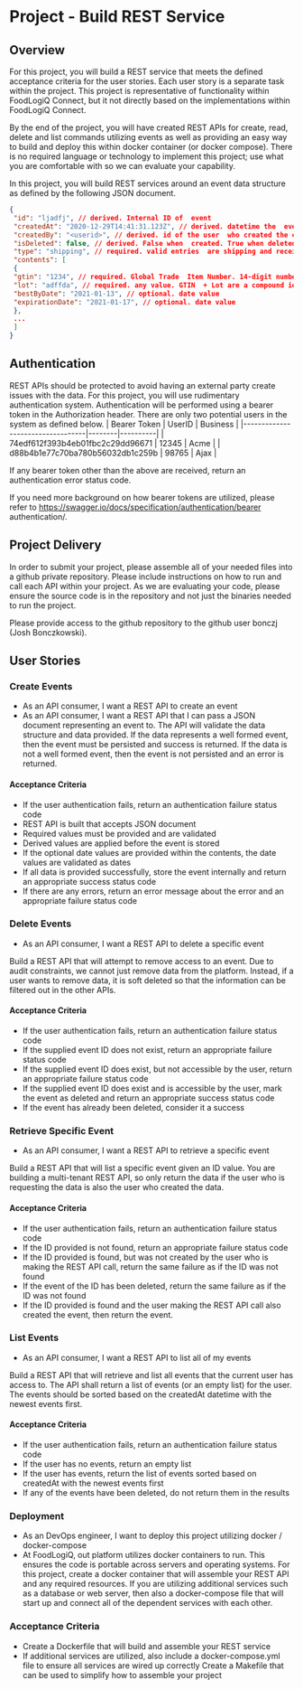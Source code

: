 # Project - Build REST Service 
## Overview 

For this project, you will build a REST service that meets the defined acceptance criteria for the user stories. Each user story is a separate task  within the project. This project is representative of functionality within FoodLogiQ Connect, but it not directly based on the implementations within  FoodLogiQ Connect. 

By the end of the project, you will have created REST APIs for create, read, delete and list commands utilizing events as well as providing an  easy way to build and deploy this within docker container (or docker compose). There is no required language or technology to implement this  project; use what you are comfortable with so we can evaluate your capability. 

In this project, you will build REST services around an event data structure as defined by the following JSON document. 
```json
{ 
 "id": "ljadfj", // derived. Internal ID of  event 
 "createdAt": "2020-12-29T14:41:31.123Z", // derived. datetime the  event is created 
 "createdBy": "<userid>", // derived. id of the user  who created the event 
 "isDeleted": false, // derived. False when  created. True when deleted. 
 "type": "shipping", // required. valid entries  are shipping and receiving 
 "contents": [ 
 { 
 "gtin": "1234", // required. Global Trade  Item Number. 14-digit number. 
 "lot": "adffda", // required. any value. GTIN  + Lot are a compound identifier 
 "bestByDate": "2021-01-13", // optional. date value
 "expirationDate": "2021-01-17", // optional. date value
 }, 
 ... 
 ] 
}
```

## Authentication 
REST APIs should be protected to avoid having an external party create issues with the data. For this project, you will use rudimentary  authentication system. Authentication will be performed using a bearer token in the Authorization header. There are only two potential users in  the system as defined below. 
| Bearer Token                     | UserID | Business |
|----------------------------------|--------|----------|
| 74edf612f393b4eb01fbc2c29dd96671 | 12345  | Acme     |
| d88b4b1e77c70ba780b56032db1c259b | 98765  | Ajax     |

If any bearer token other than the above are received, return an authentication error status code. 

If you need more background on how bearer tokens are utilized, please refer to https://swagger.io/docs/specification/authentication/bearer authentication/.

## Project Delivery 
In order to submit your project, please assemble all of your needed files into a github private repository. Please include instructions on how to  run and call each API within your project. As we are evaluating your code, please ensure the source code is in the repository and not just the  binaries needed to run the project. 

Please provide access to the github repository to the github user bonczj (Josh Bonczkowski). 

## User Stories 

### Create Events
- As an API consumer, I want a REST API to create an event 
- As an API consumer, I want a REST API that I can pass a JSON document representing an event to. The API will validate the data structure and  data provided. If the data represents a well formed event, then the event must be persisted and success is returned. If the data is not a well  formed event, then the event is not persisted and an error is returned. 

#### Acceptance Criteria 
- If the user authentication fails, return an authentication failure status code 
- REST API is built that accepts JSON document 
- Required values must be provided and are validated 
- Derived values are applied before the event is stored 
- If the optional date values are provided within the contents, the date values are validated as dates 
- If all data is provided successfully, store the event internally and return an appropriate success status code 
- If there are any errors, return an error message about the error and an appropriate failure status code 

### Delete Events
- As an API consumer, I want a REST API to delete a specific event 

Build a REST API that will attempt to remove access to an event. Due to audit constraints, we cannot just remove data from the platform. Instead, if a user wants to remove data, it is soft deleted so that the information can be filtered out in the other APIs. 

#### Acceptance Criteria 
- If the user authentication fails, return an authentication failure status code 
- If the supplied event ID does not exist, return an appropriate failure status code 
- If the supplied event ID does exist, but not accessible by the user, return an appropriate failure status code 
- If the supplied event ID does exist and is accessible by the user, mark the event as deleted and return an appropriate success status  code 
- If the event has already been deleted, consider it a success 

### Retrieve Specific Event
- As an API consumer, I want a REST API to retrieve a specific event 

Build a REST API that will list a specific event given an ID value. You are building a multi-tenant REST API, so only return the data if the user  who is requesting the data is also the user who created the data. 

#### Acceptance Criteria 
- If the user authentication fails, return an authentication failure status code 
- If the ID provided is not found, return an appropriate failure status code 
- If the ID provided is found, but was not created by the user who is making the REST API call, return the same failure as if the ID was not  found 
- If the event of the ID has been deleted, return the same failure as if the ID was not found 
- If the ID provided is found and the user making the REST API call also created the event, then return the event. 

### List Events
- As an API consumer, I want a REST API to list all of my events 

Build a REST API that will retrieve and list all events that the current user has access to. The API shall return a list of events (or an empty list) for  the user. The events should be sorted based on the createdAt datetime with the newest events first.

#### Acceptance Criteria 
- If the user authentication fails, return an authentication failure status code 
- If the user has no events, return an empty list 
- If the user has events, return the list of events sorted based on createdAt with the newest events first 
- If any of the events have been deleted, do not return them in the results 

### Deployment
- As an DevOps engineer, I want to deploy this project utilizing docker / docker-compose 
- At FoodLogiQ, out platform utilizes docker containers to run. This ensures the code is portable across servers and operating systems. For this  project, create a docker container that will assemble your REST API and any required resources. If you are utilizing additional services such as a  database or web server, then also a docker-compose file that will start up and connect all of the dependent services with each other. 

### Acceptance Criteria 
- Create a Dockerfile that will build and assemble your REST service 
- If additional services are utilized, also include a docker-compose.yml file to ensure all services are wired up correctly Create a Makefile that can be used to simplify how to assemble your project
